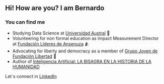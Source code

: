 ## Hi! How are you? I am Bernardo 

### You can find me
- Studying Data Science at [Universidad Austral](https://www.austral.edu.ar) 📖
- Volunteering for non formal education as Impact Measurement Director at [Fundación Líderes de Ansenuza](https://lideresdeansenuza.org/) 🫂
- Advocating for liberty and democracy as a member of [Grupo Joven de Fundación Libertad](https://grupojovenfl.wordpress.com) 🗽
- Author of [Inteligencia Artificial: LA BISAGRA EN LA HISTORIA DE LA HUMANIDAD](https://grupojovenfl.wordpress.com/2023/05/14/inteligencia-artificial-la-bisagra-en-la-historia-de-la-humanidad/)

Let´s connect in [LinkedIn](www.linkedin.com/in/bernardodirienzo)
